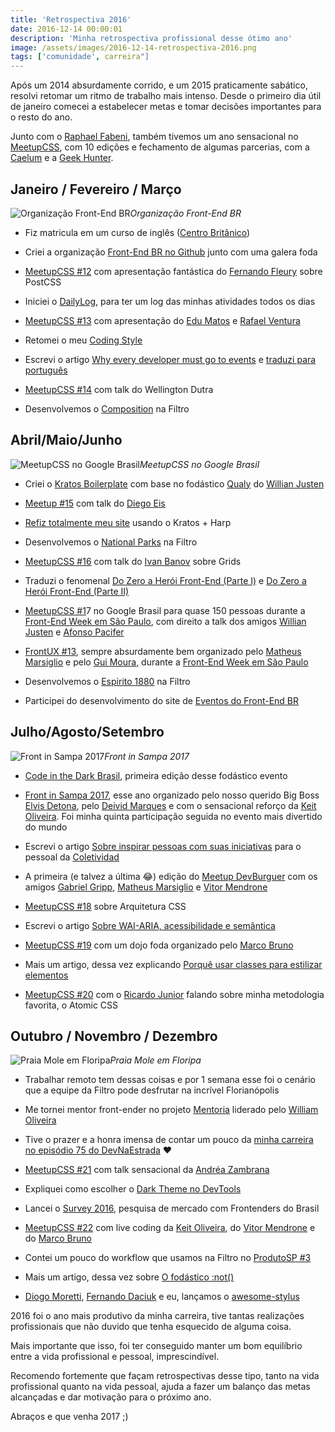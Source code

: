 ```yaml
---
title: 'Retrospectiva 2016'
date: 2016-12-14 00:00:01
description: 'Minha retrospectiva profissional desse ótimo ano'
image: /assets/images/2016-12-14-retrospectiva-2016.png
tags: ['comunidade', carreira"]
---
```


Após um 2014 absurdamente corrido, e um 2015 praticamente sabático, resolvi retomar um ritmo de trabalho mais intenso. Desde o primeiro dia útil de janeiro comecei a estabelecer metas e tomar decisões importantes para o resto do ano.

Junto com o [Raphael Fabeni](https://twitter.com/raphaelfabeni), também tivemos um ano sensacional no [MeetupCSS](https://www.meetup.com/pt-BR/CSS-SP/), com 10 edições e fechamento de algumas parcerias, com a [Caelum](https://www.caelum.com.br/) e a [Geek Hunter](http://www.geekhunter.com.br/).

## Janeiro / Fevereiro / Março

![Organização Front-End BR](assets/frontend-br.png)_Organização Front-End BR_

- Fiz matricula em um curso de inglês ([Centro Britânico](http://www.centrobritanicoidiomas.com.br/))

- Criei a organização [Front-End BR no Github](https://github.com/frontendbr) junto com uma galera foda

- [MeetupCSS #12](https://www.meetup.com/pt-BR/CSS-SP/events/228073659/) com apresentação fantástica do [Fernando Fleury](https://github.com/fernandofleury) sobre PostCSS

- Iniciei o [DailyLog](https://github.com/LFeh/dailylog), para ter um log das minhas atividades todos os dias

- [MeetupCSS #13](https://www.meetup.com/pt-BR/CSS-SP/events/228918891/) com apresentação do [Edu Matos](https://twitter.com/eduardojmatos) e [Rafael Ventura](https://twitter.com/raffesmind)

- Retomei o meu [Coding Style](https://github.com/LFeh/coding-style)

- Escrevi o artigo [Why every developer must go to events](https://medium.com/nossa-coletividad/why-every-developer-must-to-go-to-events-6a5327a977f9) e [traduzi para português](https://codetalks.net/por-qual-motivo-todo-desenvolvedor-deve-ir-em-eventos-d1f276cf16b)

- [MeetupCSS #14](https://www.meetup.com/pt-BR/CSS-SP/events/229469361/) com talk do Wellington Dutra

- Desenvolvemos o [Composition](http://composition.is/) na Filtro

## Abril/Maio/Junho

![MeetupCSS no Google Brasil](assets/meetup-css.png)_MeetupCSS no Google Brasil_

- Criei o [Kratos Boilerplate](https://github.com/LFeh/kratos-boilerplate) com base no fodástico [Qualy](https://github.com/Qualy-org/qualy-front) do [Willian Justen](https://twitter.com/Willian_justen)

- [Meetup #15](https://www.meetup.com/pt-BR/CSS-SP/events/230517971/) com talk do [Diego Eis](https://twitter.com/diegoeis)

- [Refiz totalmente meu site](http://www.felipefialho.com/) usando o Kratos + Harp

- Desenvolvemos o [National Parks](http://parks.oupexplore.com/) na Filtro

- [MeetupCSS #16](https://www.meetup.com/pt-BR/CSS-SP/events/231096531/) com talk do [Ivan Banov](https://github.com/ivanbanov) sobre Grids

- Traduzi o fenomenal [Do Zero a Herói Front-End (Parte I)](http://www.felipefialho.com/blog/do-zero-a-heroi-do-front-end-parte-1) e [Do Zero a Herói Front-End (Parte II)](http://www.felipefialho.com/blog/do-zero-a-heroi-do-front-end-parte-2)

- [MeetupCSS #1](https://www.meetup.com/pt-BR/CSS-SP/events/231096531/)7 no Google Brasil para quase 150 pessoas durante a [Front-End Week em São Paulo](https://medium.com/nossa-coletividad/quando-como-e-o-que-foi-a-front-week-2016-frontweek-7a4bf2567b37), com direito a talk dos amigos [Willian Justen](https://twitter.com/Willian_justen) e [Afonso Pacifer](https://twitter.com/afonsopacifer)

- [FrontUX #13](https://www.meetup.com/pt-BR/FrontUX/events/231870105/), sempre absurdamente bem organizado pelo [Matheus Marsiglio](https://twitter.com/matmarsiglio) e pelo [Gui Moura](https://twitter.com/ogmoura), durante a [Front-End Week em São Paulo](https://medium.com/nossa-coletividad/quando-como-e-o-que-foi-a-front-week-2016-frontweek-7a4bf2567b37)

- Desenvolvemos o [Espirito 1880](http://www.espirito1880.com/) na Filtro

- Participei do desenvolvimento do site de [Eventos do Front-End BR](http://frontendbr.com.br/eventos/)

## Julho/Agosto/Setembro

![Front in Sampa 2017](assets/front-in-sampa-2017.png)_Front in Sampa 2017_

- [Code in the Dark Brasil](http://www.codeinthedark.com.br/), primeira edição desse fodástico evento

- [Front in Sampa 2017](http://frontinsampa.com.br/), esse ano organizado pelo nosso querido Big Boss [Elvis Detona](https://twitter.com/elvisdetona), pelo [Deivid Marques](https://twitter.com/deividmarques) e com o sensacional reforço da [Keit Oliveira](https://twitter.com/seescrevekeit). Foi minha quinta participação seguida no evento mais divertido do mundo

- Escrevi o artigo [Sobre inspirar pessoas com suas iniciativas](https://medium.com/nossa-coletividad/sobre-inspirar-pessoas-com-suas-iniciativas-6533790fed6a) para o pessoal da [Coletividad](https://twitter.com/coletividad)

- A primeira (e talvez a última 😂) edição do [Meetup DevBurguer](https://www.meetup.com/pt-BR/devBurguer/events/232811453/) com os amigos [Gabriel Gripp](https://twitter.com/grippado), [Matheus Marsiglio](https://twitter.com/matmarsiglio) e [Vitor Mendrone](https://twitter.com/VhMendrone)

- [MeetupCSS #18](https://www.meetup.com/pt-BR/CSS-SP/events/232545681/) sobre Arquitetura CSS

- Escrevi o artigo [Sobre WAI-ARIA, acessibilidade e semântica](http://www.felipefialho.com/blog/sobre-wai-aria-acessibilidade-e-semantica)

- [MeetupCSS #19](https://www.meetup.com/pt-BR/CSS-SP/events/233231383/) com um dojo foda organizado pelo [Marco Bruno](https://twitter.com/marcobrunobr)

- Mais um artigo, dessa vez explicando [Porquê usar classes para estilizar elementos](http://www.felipefialho.com/blog/porque-usar-classes-para-estilizar-elementos)

- [MeetupCSS #20](https://www.meetup.com/pt-BR/CSS-SP/events/234102615/) com o [Ricardo Junior](https://twitter.com/ricardojunior_) falando sobre minha metodologia favorita, o Atomic CSS

## Outubro / Novembro / Dezembro

![Praia Mole em Floripa](assets/floripa.png)_Praia Mole em Floripa_

- Trabalhar remoto tem dessas coisas e por 1 semana esse foi o cenário que a equipe da Filtro pode desfrutar na incrível Florianópolis

- Me tornei mentor front-ender no projeto [Mentoria](https://github.com/training-center/mentoria) liderado pelo [William Oliveira](https://twitter.com/)

- Tive o prazer e a honra imensa de contar um pouco da [minha carreira no episódio 75 do DevNaEstrada](http://devnaestrada.com.br/2016/10/14/felipe-fialho.html) ❤

- [MeetupCSS #21](https://www.meetup.com/pt-BR/CSS-SP/events/234501775/) com talk sensacional da [Andréa Zambrana](https://twitter.com/akfzambrana)

- Expliquei como escolher o [Dark Theme no DevTools](http://www.felipefialho.com/blog/dark-theme-no-dev-tools)

- Lancei o [Survey 2016](http://www.felipefialho.com/survey/), pesquisa de mercado com Frontenders do Brasil

- [MeetupCSS #22](https://www.meetup.com/pt-BR/CSS-SP/events/235413480/) com live coding da [Keit Oliveira](https://twitter.com/seescrevekeit), do [Vitor Mendrone](https://twitter.com/VhMendrone) e do [Marco Bruno](https://twitter.com/marcobrunobr)

- Contei um pouco do workflow que usamos na Filtro no [ProdutoSP #3](https://www.meetup.com/pt-BR/produtoSP/events/235574074/)

- Mais um artigo, dessa vez sobre [O fodástico :not()](http://www.felipefialho.com/blog/css-o-fodastico-not)

- [Diogo Moretti](https://twitter.com/coletividad), [Fernando Daciuk](https://twitter.com/fdaciuk) e eu, lançamos o [awesome-stylus](https://github.com/diogomoretti/awesome-stylus)

2016 foi o ano mais produtivo da minha carreira, tive tantas realizações profissionais que não duvido que tenha esquecido de alguma coisa.

Mais importante que isso, foi ter conseguido manter um bom equilíbrio entre a vida profissional e pessoal, imprescindível.

Recomendo fortemente que façam retrospectivas desse tipo, tanto na vida profissional quanto na vida pessoal, ajuda a fazer um balanço das metas alcançadas e dar motivação para o próximo ano.

Abraços e que venha 2017 ;)
